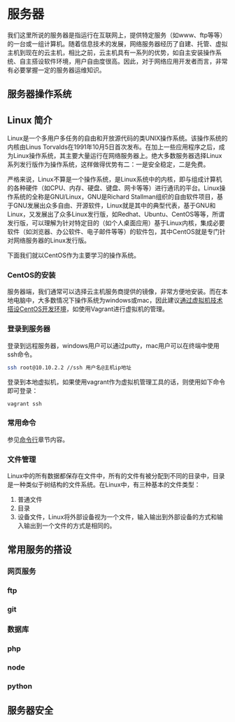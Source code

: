 # 服务器

我们这里所说的服务器是指运行在互联网上，提供特定服务（如www、ftp等等）的一台或一组计算机。随着信息技术的发展，网络服务器经历了自建、托管、虚拟主机到现在的云主机，相比之前，云主机具有一系列的优势，如自主安装操作系统、自主搭设软件环境，用户自由度很高。因此，对于网络应用开发者而言，非常有必要掌握一定的服务器运维知识。

## 服务器操作系统

## Linux 简介

Linux是一个多用户多任务的自由和开放源代码的类UNIX操作系统。该操作系统的内核由Linus Torvalds在1991年10月5日首次发布。在加上一些应用程序之后，成为Linux操作系统，其主要大量运行在网络服务器上。绝大多数服务器选择Linux系列发行版作为操作系统，这样做得优势有二：一是安全稳定，二是免费。

严格来说，Linux不算是一个操作系统，是Linux系统中的内核，即与组成计算机的各种硬件（如CPU、内存、硬盘、键盘、网卡等等）进行通讯的平台。Linux操作系统的全称是GNU/Linux，GNU是Richard Stallman组织的自由软件项目，基于GNU发展出众多自由、开源软件，Linux就是其中的典型代表，基于GNU和Linux，又发展出了众多Linux发行版，如Redhat、Ubuntu、CentOS等等，所谓发行版，可以理解为针对特定目的（如个人桌面应用）基于Linux内核，集成必要软件（如浏览器、办公软件、电子邮件等等）的软件包，其中CentOS就是专门针对网络服务器的Linux发行版。

下面我们就以CentOS作为主要学习的操作系统。

### CentOS的安装

服务器端，我们通常可以选择云主机服务商提供的镜像，非常方便地安装。而在本地电脑中，大多数情况下操作系统为windows或mac，因此建议[通过虚拟机技术搭设CentOS开发环境](virtualmachine.html)，如使用Vagrant进行虚拟机的管理。

### 登录到服务器

登录到远程服务器，windows用户可以通过putty，mac用户可以在终端中使用ssh命令。

```sh
ssh root@10.10.2.2 //ssh 用户名@主机ip地址
```

登录到本地虚拟机，如果使用vagrant作为虚拟机管理工具的话，则使用如下命令即可登录：

```sh
vagrant ssh
```

### 常用命令

参见[命令行](commandline.html)章节内容。

### 文件管理

Linux中的所有数据都保存在文件中，所有的文件有被分配到不同的目录中，目录是一种类似于树结构的文件系统。在Linux中，有三种基本的文件类型：

1. 普通文件
1. 目录
1. 设备文件，Linux将外部设备视为一个文件，输入输出到外部设备的方式和输入输出到一个文件的方式是相同的。



## 常用服务的搭设

### 网页服务

### ftp

### git

### 数据库

### php

### node

### python

## 服务器安全
